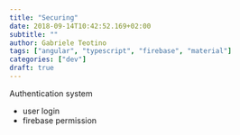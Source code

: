 ```yaml
---
title: "Securing"
date: 2018-09-14T10:42:52.169+02:00
subtitle: ""
author: Gabriele Teotino
tags: ["angular", "typescript", "firebase", "material"]
categories: ["dev"]
draft: true
---
```


Authentication system

- user login
- firebase permission
